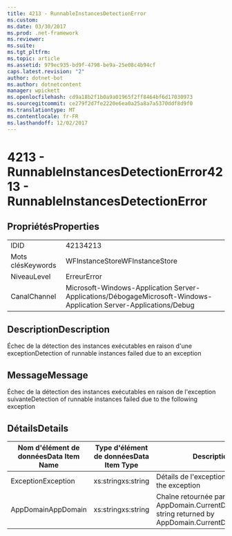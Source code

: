 ```yaml
---
title: 4213 - RunnableInstancesDetectionError
ms.custom: 
ms.date: 03/30/2017
ms.prod: .net-framework
ms.reviewer: 
ms.suite: 
ms.tgt_pltfrm: 
ms.topic: article
ms.assetid: 979ec935-bd9f-4798-be9a-25e08c4b94cf
caps.latest.revision: "2"
author: dotnet-bot
ms.author: dotnetcontent
manager: wpickett
ms.openlocfilehash: cd9a18b2f1b0a9a01965f2ff8464bf6d17030973
ms.sourcegitcommit: ce279f2d7fe2220e6ea0a25a8a7a5370ddf8d9f0
ms.translationtype: MT
ms.contentlocale: fr-FR
ms.lasthandoff: 12/02/2017
---
```

# <a name="4213---runnableinstancesdetectionerror"></a><span data-ttu-id="77f99-102">4213 - RunnableInstancesDetectionError</span><span class="sxs-lookup"><span data-stu-id="77f99-102">4213 - RunnableInstancesDetectionError</span></span>
## <a name="properties"></a><span data-ttu-id="77f99-103">Propriétés</span><span class="sxs-lookup"><span data-stu-id="77f99-103">Properties</span></span>  
  
|||  
|-|-|  
|<span data-ttu-id="77f99-104">ID</span><span class="sxs-lookup"><span data-stu-id="77f99-104">ID</span></span>|<span data-ttu-id="77f99-105">4213</span><span class="sxs-lookup"><span data-stu-id="77f99-105">4213</span></span>|  
|<span data-ttu-id="77f99-106">Mots clés</span><span class="sxs-lookup"><span data-stu-id="77f99-106">Keywords</span></span>|<span data-ttu-id="77f99-107">WFInstanceStore</span><span class="sxs-lookup"><span data-stu-id="77f99-107">WFInstanceStore</span></span>|  
|<span data-ttu-id="77f99-108">Niveau</span><span class="sxs-lookup"><span data-stu-id="77f99-108">Level</span></span>|<span data-ttu-id="77f99-109">Erreur</span><span class="sxs-lookup"><span data-stu-id="77f99-109">Error</span></span>|  
|<span data-ttu-id="77f99-110">Canal</span><span class="sxs-lookup"><span data-stu-id="77f99-110">Channel</span></span>|<span data-ttu-id="77f99-111">Microsoft-Windows-Application Server-Applications/Débogage</span><span class="sxs-lookup"><span data-stu-id="77f99-111">Microsoft-Windows-Application Server-Applications/Debug</span></span>|  
  
## <a name="description"></a><span data-ttu-id="77f99-112">Description</span><span class="sxs-lookup"><span data-stu-id="77f99-112">Description</span></span>  
 <span data-ttu-id="77f99-113">Échec de la détection des instances exécutables en raison d'une exception</span><span class="sxs-lookup"><span data-stu-id="77f99-113">Detection of runnable instances failed due to an exception</span></span>  
  
## <a name="message"></a><span data-ttu-id="77f99-114">Message</span><span class="sxs-lookup"><span data-stu-id="77f99-114">Message</span></span>  
 <span data-ttu-id="77f99-115">Échec de la détection des instances exécutables en raison de l'exception suivante</span><span class="sxs-lookup"><span data-stu-id="77f99-115">Detection of runnable instances failed due to the following exception</span></span>  
  
## <a name="details"></a><span data-ttu-id="77f99-116">Détails</span><span class="sxs-lookup"><span data-stu-id="77f99-116">Details</span></span>  
  
|<span data-ttu-id="77f99-117">Nom d'élément de données</span><span class="sxs-lookup"><span data-stu-id="77f99-117">Data Item Name</span></span>|<span data-ttu-id="77f99-118">Type d'élément de données</span><span class="sxs-lookup"><span data-stu-id="77f99-118">Data Item Type</span></span>|<span data-ttu-id="77f99-119">Description</span><span class="sxs-lookup"><span data-stu-id="77f99-119">Description</span></span>|  
|--------------------|--------------------|-----------------|  
|<span data-ttu-id="77f99-120">Exception</span><span class="sxs-lookup"><span data-stu-id="77f99-120">Exception</span></span>|<span data-ttu-id="77f99-121">xs:string</span><span class="sxs-lookup"><span data-stu-id="77f99-121">xs:string</span></span>|<span data-ttu-id="77f99-122">Détails de l'exception</span><span class="sxs-lookup"><span data-stu-id="77f99-122">The exception details for the exception</span></span>|  
|<span data-ttu-id="77f99-123">AppDomain</span><span class="sxs-lookup"><span data-stu-id="77f99-123">AppDomain</span></span>|<span data-ttu-id="77f99-124">xs:string</span><span class="sxs-lookup"><span data-stu-id="77f99-124">xs:string</span></span>|<span data-ttu-id="77f99-125">Chaîne retournée par AppDomain.CurrentDomain.FriendlyName.</span><span class="sxs-lookup"><span data-stu-id="77f99-125">The string returned by AppDomain.CurrentDomain.FriendlyName.</span></span>|

